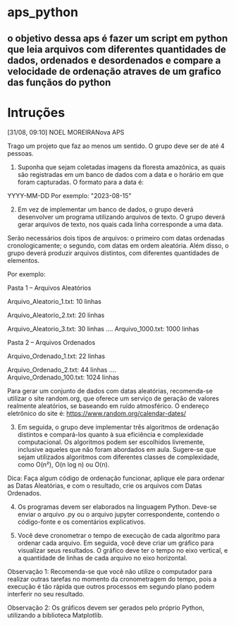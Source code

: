 # aps_python
o objetivo dessa aps é fazer um script em python que leia arquivos com diferentes quantidades de dados, ordenados e desordenados e compare a velocidade de ordenação atraves de um grafico das funçãos do python
---
# Intruções
[31/08, 09:10] NOEL MOREIRANova APS
    

Trago um projeto que faz ao menos um sentido. O grupo deve ser de até 4 pessoas.



1) Suponha que sejam coletadas imagens da floresta amazônica, as quais são registradas em um banco de dados com a data e o horário em que foram capturadas. O formato para a data é:
   
YYYY-MM-DD 
Por exemplo: "2023-08-15" 

2) Em vez de implementar um banco de dados, o grupo deverá desenvolver um programa utilizando arquivos de texto. O grupo deverá gerar arquivos de texto, nos quais cada linha corresponde a uma data. 

Serão necessários dois tipos de arquivos: o primeiro com datas ordenadas cronologicamente; o segundo, com datas em ordem aleatória. Além disso, o grupo deverá produzir arquivos distintos, com diferentes quantidades de elementos. 

Por exemplo: 

Pasta 1 – Arquivos Aleatórios 
	
Arquivo_Aleatorio_1.txt: 10 linhas 
	
Arquivo_Aleatorio_2.txt: 20 linhas 
	
Arquivo_Aleatorio_3.txt: 30 linhas 
…. 
Arquivo_1000.txt: 1000 linhas 

Pasta 2 – Arquivos Ordenados 	

Arquivo_Ordenado_1.txt: 22 linhas 
	
Arquivo_Ordenado_2.txt: 44 linhas 
…. 	
Arquivo_Ordenado_100.txt: 1024 linhas 
	
Para gerar um conjunto de dados com datas aleatórias, recomenda-se utilizar o site random.org, que oferece um serviço de geração de valores realmente aleatórios, se baseando em ruído atmosférico.  O endereço eletrônico do site é: https://www.random.org/calendar-dates/ 

3) Em seguida, o grupo deve implementar três algoritmos de ordenação distintos e compará-los quanto à sua eficiência e complexidade computacional. Os algoritmos podem ser escolhidos livremente, inclusive aqueles que não foram abordados em aula. Sugere-se que sejam utilizados algoritmos com diferentes classes de complexidade, como O(n²), O(n log n) ou O(n). 

Dica: Faça algum código de ordenação funcionar, aplique ele para ordenar as Datas Aleatórias, e com o resultado, crie os arquivos com Datas Ordenados.  

4) Os programas devem ser elaborados na linguagem Python. Deve-se enviar o arquivo .py ou o arquivo jupyter correspondente, contendo o código-fonte e os comentários explicativos. 

5) Você deve cronometrar o tempo de execução de cada algoritmo para ordenar cada arquivo. Em seguida, você deve criar um gráfico para visualizar seus resultados. O gráfico deve ter o tempo no eixo vertical, e a quantidade de linhas de cada arquivo no eixo horizontal. 

Observação 1: Recomenda-se que você não utilize o computador para realizar outras tarefas no momento da cronometragem do tempo, pois a execução é tão rápida que outros processos em segundo plano podem interferir no seu resultado. 

Observação 2: Os gráficos devem ser gerados pelo próprio Python, utilizando a biblioteca Matplotlib. 

